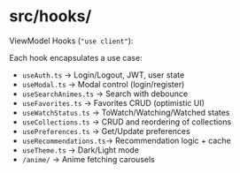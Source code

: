 # src/hooks/

ViewModel Hooks (`"use client"`):

Each hook encapsulates a use case:

- `useAuth.ts` → Login/Logout, JWT, user state
- `useModal.ts` → Modal control (login/register)
- `useSearchAnimes.ts` → Search with debounce
- `useFavorites.ts` → Favorites CRUD (optimistic UI)
- `useWatchStatus.ts` → ToWatch/Watching/Watched states
- `useCollections.ts` → CRUD and reordering of collections
- `usePreferences.ts` → Get/Update preferences
- `useRecommendations.ts`→ Recommendation logic + cache
- `useTheme.ts` → Dark/Light mode
- `/anime/` → Anime fetching carousels
